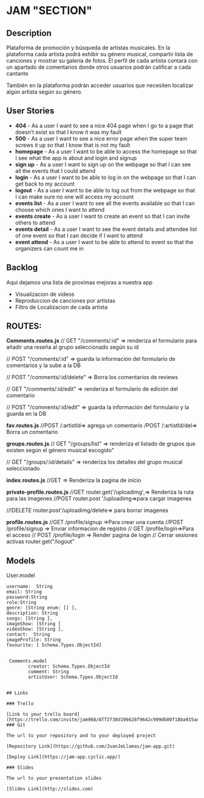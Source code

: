 # JAM "SECTION"

## Description

Plataforma de promoción y búsqueda de artistas musicales. En la plataforma cada artista podrá exhibir su género musical, compartir lista de canciones y mostrar su galería de fotos. El perfil de cada artista contará con un apartado de comentarios donde otros usuarios podrán calificar a cada cantante

También en la plataforma podrán acceder usuarios que necesiten localizar algún artista según su género.

 
## User Stories

- **404** - As a user I want to see a nice 404 page when I go to a page that doesn’t exist so that I know it was my fault 
- **500** - As a user I want to see a nice error page when the super team screws it up so that I know that is not my fault
- **homepage** - As a user I want to be able to access the homepage so that I see what the app is about and login and signup
- **sign up** - As a user I want to sign up on the webpage so that I can see all the events that I could attend
- **login** - As a user I want to be able to log in on the webpage so that I can get back to my account
- **logout** - As a user I want to be able to log out from the webpage so that I can make sure no one will access my account
- **events list** - As a user I want to see all the events available so that I can choose which ones I want to attend
- **events create** - As a user I want to create an event so that I can invite others to attend
- **events detail** - As a user I want to see the event details and attendee list of one event so that I can decide if I want to attend 
- **event attend** - As a user I want to be able to attend to event so that the organizers can count me in

## Backlog
Aqui dejamos una lista de proximas mejoras a nuestra app
 - Visualizacion de videos
 - Reproduccion de canciones por artistas
 - Filtro de Localizacion de cada artista

## ROUTES:
**Comments.routes.js**
// GET "/comments/:id" => renderiza el formulario para añadir una reseña al grupo seleccionado según su id

// POST "/comments/:id" => guarda la información del formulario de comentarios y la sube a la DB

// POST "/comments/:id/delete" => Borra los comentarios de reviews

// GET "/comments/:id/edit" => renderiza el formulario de edición del comentario

// POST "/comments/:id/edit" => guarda la información del formulario y la guarda en la DB


**fav.routes.js**
//POST /:artistId=> agrega un comentario
/POST /:artistId/del=> Borra un comentario


**groups.routes.js**
// GET "/groups/list" => renderiza el listado de grupos que existen según el género musical escogido"

// GET "/groups/:id/details" => renderiza los detalles del grupo musical seleccionado


**index.routes.js**
//GET => Renderiza la pagina de inicio

**private-profile.routes.js**
//GET router.get('/uploadimg',=> Renderiza la ruta para las imagenes
//POST router.post '/uploadimg=>para cargar imagenes

//!DELETE router.post'/uploadimg/delete=> para borrar imagenes


**profile.routes.js**
//GET /profile/signup =>Para crear una cuenta
//POST /profile/signup => Enviar informacion de registro
// GET /profile/login=>Para el acceso
// POST /profile/login => Render pagina de login
// Cerrar sesiones activas router.get("/logout"


## Models

User.model

    username:  String
    email: String
    password:String
    role:String
    genre: [String enum: [] ],
    description: String
    songs: [String ],
    imageShow: [String ]
    videoShow: [String ],
    contact:  String 
    imageProfile: String 
    favourite: [ Schema.Types.ObjectId]

`````````````````````

 Comments.model
        creator: Schema.Types.ObjectId
        comment: String
        artistUser: Schema.Types.ObjectId


## Links

### Trello

[Link to your trello board](https://trello.com/invite/jam968/ATTIf38d196628f9642c999db80f18ba915aAAEDC4B8) 
### Git

The url to your repository and to your deployed project

[Repository Link](https://github.com/JuanJeLlamas/jam-app.git)

[Deploy Link](https://jam-app.cyclic.app/)

### Slides

The url to your presentation slides

[Slides Link](http://slides.com)


